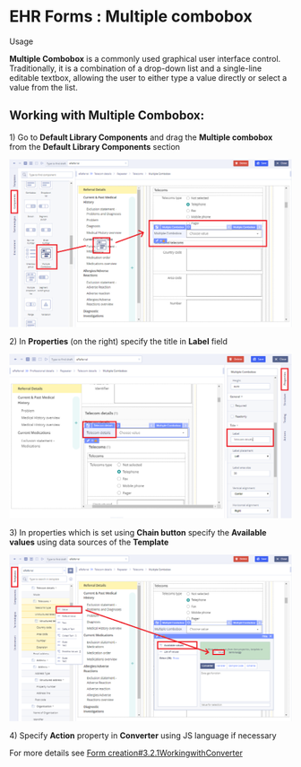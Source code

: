 # EHR Forms : Multiple combobox

Usage

**Multiple Combobox** is a commonly used graphical user interface control. Traditionally, it is a combination of a drop-down list  and a single-line editable textbox, allowing the user to either type a value directly or select a value from the list. 

## Working with **Multiple Combobox**: <a id="Multiplecombobox-WorkingwithMultipleCombobox:"></a>

1\) Go to **Default Library Components** and drag the **Multiple combobox** from the **Default Library Components** section

![](.gitbook/assets/34841260.png)

2\) In **Properties** \(on the right\) specify the title in **Label** field

![](.gitbook/assets/34842249.png)

3\) In properties which is set using **Chain button** specify the **Available values** using data sources of the **Template**

![](.gitbook/assets/34841261.png)

4\) Specify **Action** property in **Converter** using JS language if necessary

For more details see [Form creation\#3.2.1WorkingwithConverter](ehr-forms-form-creation.md#Formcreation-3.2.1WorkingwithConverter)

